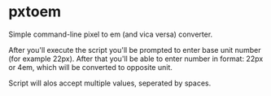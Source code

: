 pxtoem
======

Simple command-line pixel to em (and vica versa) converter.

After you'll execute the script you'll be prompted to enter base unit number (for example 22px). After that you'll be able to enter number in format: 22px or 4em, which will be converted to opposite unit.

Script will alos accept multiple values, seperated by spaces.

